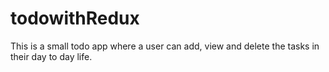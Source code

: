 # todowithRedux
This is a small todo app where a user can add, view and delete the tasks in their day to day life.
